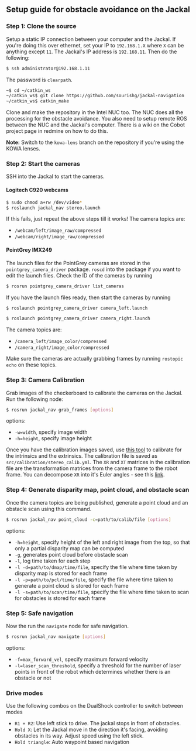 ## Setup guide for obstacle avoidance on the Jackal

### Step 1: Clone the source

Setup a static IP connection between your computer and the Jackal. If you're doing this over ethernet, set your IP to `192.168.1.X` where `X` can be anything except `11`. The Jackal's IP address is `192.168.11`. Then do the following:

```bash
$ ssh administrator@192.168.1.11
```

The password is `clearpath`.

```bash
~$ cd ~/catkin_ws
~/catkin_ws$ git clone https://github.com/sourishg/jackal-navigation
~/catkin_ws$ catkin_make
```

Clone and make the repository in the Intel NUC too. The NUC does all the processing for the obstacle avoidance. You also need to setup remote ROS between the NUC and the Jackal's computer. There is a wiki on the Cobot project page in redmine on how to do this.

**Note:** Switch to the `kowa-lens` branch on the repository if you're using the KOWA lenses.

### Step 2: Start the cameras

SSH into the Jackal to start the cameras.

#### Logitech C920 webcams

```bash
$ sudo chmod a+rw /dev/video*
$ roslaunch jackal_nav stereo.launch
```

If this fails, just repeat the above steps till it works! The camera topics are:

- `/webcam/left/image_raw/compressed`
- `/webcam/right/image_raw/compressed`

#### PointGrey IMX249

The launch files for the PointGrey cameras are stored in the `pointgrey_camera_driver` package. `roscd` into the package if you want to edit the launch files. Check the ID of the cameras by running

```bash
$ rosrun pointgrey_camera_driver list_cameras
```

If you have the launch files ready, then start the cameras by running

```bash
$ roslaunch pointgrey_camera_driver camera_left.launch
```

```bash
$ roslaunch pointgrey_camera_driver camera_right.launch
```

The camera topics are:

- `/camera_left/image_color/compressed`
- `/camera_right/image_color/compressed`

Make sure the cameras are actually grabbing frames by running `rostopic echo` on these topics.

### Step 3: Camera Calibration

Grab images of the checkerboard to calibrate the cameras on the Jackal. Run the following node:

```bash
$ rosrun jackal_nav grab_frames [options]
```

options:

- `-w=width`, specify image width
- `-h=height`, specify image height

Once you have the calibration images saved, use [this tool](https://github.com/sourishg/stereo-calibration) to calibrate for the intrinsics and the extrinsics. The calibration file is saved as `src/calibration/stereo_calib.yml`. The `XR` and `XT` matrices in the calibration file are the transformation matrices from the camera frame to the robot frame. You can decompose `XR` into it's Euler angles - see this [link](http://nghiaho.com/?page_id=846).

### Step 4: Generate disparity map, point cloud, and obstacle scan

Once the camera topics are being published, generate a point cloud and an obstacle scan using this command.

```bash
$ rosrun jackal_nav point_cloud -c=path/to/calib/file [options]
```

options:
- `-h=height`, specify height of the left and right image from the top, so that only a partial disparity map can be computed
- `-g`, generates point cloud before obstacle scan
- `-l`, log time taken for each step
- `-l -d=path/to/dmap/time/file`, specify the file where time taken by disparity map is stored for each frame
- `-l -p=path/to/pcl/time/file`, specify the file where time taken to generate a point cloud is stored for each frame
- `-l -s=path/to/scan/time/file`, specify the file where time taken to scan for obstacles is stored for each frame

### Step 5: Safe navigation

Now the run the `navigate` node for safe navigation.

```bash
$ rosrun jackal_nav navigate [options]
```

options:
- `-f=max_forward_vel`, specify maximum forward velocity
- `-l=laser_scan_threshold`, specify a threshold for the number of laser points in front of the robot which determines whether there is an obstacle or not

### Drive modes

Use the following combos on the DualShock controller to switch between modes

- `R1 + R2`: Use left stick to drive. The jackal stops in front of obstacles.
- `Hold X`: Let the Jackal move in the direction it's facing, avoiding obstacles in its way. Adjust speed using the left stick.
- `Hold triangle`: Auto waypoint based navigation
